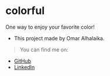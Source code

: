 # colorful
One way to enjoy your favorite color! 

* This project made by Omar Alhalaika.

>You can find me on:

* [GitHub](https://github.com/Omar-Alhalaika)
* [LinkedIn](https://www.linkedin.com/in/omar-alhalaika)